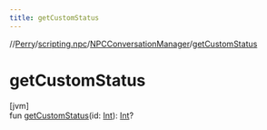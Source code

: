 ```yaml
---
title: getCustomStatus
---
```

//[Perry](../../../index.html)/[scripting.npc](../index.html)/[NPCConversationManager](index.html)/[getCustomStatus](get-custom-status.html)



# getCustomStatus



[jvm]\
fun [getCustomStatus](get-custom-status.html)(id: [Int](https://kotlinlang.org/api/latest/jvm/stdlib/kotlin/-int/index.html)): [Int](https://kotlinlang.org/api/latest/jvm/stdlib/kotlin/-int/index.html)?




